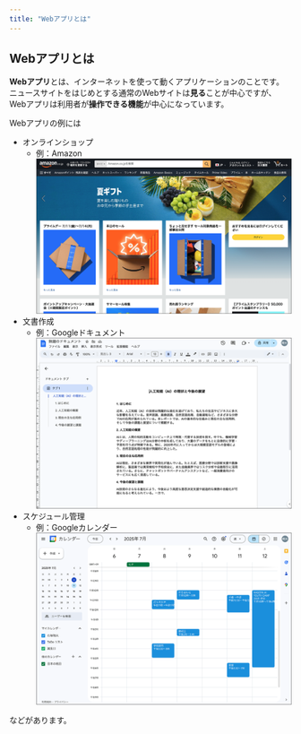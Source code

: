 ```yaml
---
title: "Webアプリとは"
---
```


## Webアプリとは

**Webアプリ**とは、インターネットを使って動くアプリケーションのことです。  
ニュースサイトをはじめとする通常のWebサイトは**見る**ことが中心ですが、Webアプリは利用者が**操作できる機能**が中心になっています。

Webアプリの例には
- オンラインショップ
  - 例：Amazon
![](/images/nagoya2025/web-app-ex-1.png)
- 文書作成
  - 例：Googleドキュメント
![](/images/nagoya2025/web-app-ex-2.png)
- スケジュール管理
  - 例：Googleカレンダー
![](/images/nagoya2025/web-app-ex-3.png)

などがあります。